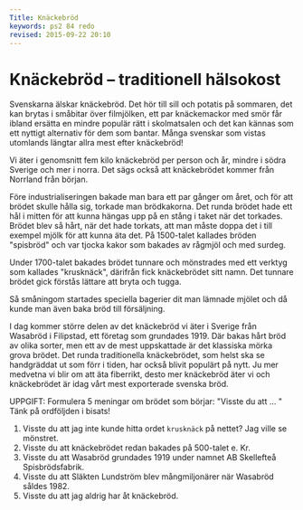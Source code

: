 ```yaml
---
Title: Knäckebröd
keywords: ps2 84 redo
revised: 2015-09-22 20:10 
---
```


Knäckebröd – traditionell hälsokost
===================================

<!-- Knäckebröd — a traditional healthfood -->

Svenskarna älskar knäckebröd. 
Det hör till sill och potatis på sommaren, det kan brytas i småbitar över filmjölken, ett par knäckemackor med smör får ibland ersätta en mindre populär rätt i skolmatsalen och det kan kännas som ett nyttigt alternativ för dem som bantar. 
Många svenskar som vistas utomlands längtar allra mest efter knäckebröd! 

<!--
Swedes love knäckebröd. 
It belongs with herring and potatoes in the summer, it can be broken in small bits over filmjölk, a couple of knäckebröd sandwiches with butter can sometimes replace a less popular dish in the school dining room and it can feel like a wholesome alternative for those who are dieting. 
Many swedes that stay out of the country mostly crave for knäckebröd! 

// kost = diet, fare
// sill = herring
// høra till = belonging to, be among
// bryta = to break
// ersätta = to replace
// matsal = dining room
// nyttig = useful, good, wholesome
// rätt = dish
// banta = slim, reduce   // diet
// vistas = stay be (bo)
// allra = of all, very ??
// kännas = be felt
-->

Vi äter i genomsnitt fem kilo knäckebröd per person och år, mindre i södra Sverige och mer i norra. 
Det sägs också att knäckebrödet kommer från Norrland från början.

<!--
We eat, on average, 5 kg of knäckebröd per person each year, less in southern Sweden and more in the north.
It is also said that knäckebröd originally comes from Norrland.
// i genomsnitt = on average
// snitt = cut, section
// genomsnitt = cross section
-->

Före industrialiseringen bakade man bara ett par gånger om året, och för att brödet skulle hålla sig, torkade man brödkakorna. 
Det runda brödet hade ett hål i mitten för att kunna hängas upp på en stång i taket när det torkades. 
Brödet blev så hårt, när det hade torkats, att man måste doppa det i till exempel mjölk för att kunna äta det. 
På 1500-talet kallades bröden "spisbröd" och var tjocka kakor som bakades av rågmjöl och med surdeg.

<!--
Before industrialization, one only baked a couple of times a year, and so that the bread would keep, one dried the bread loaves.
The round bread had a hole in the middle so it could be hung on a pole in the ceiling where it dried.
The bread became so hard when it had dried that one had to dip/immerse it in, for example, milk in order to eat it.
In the 1500s the breads where called `stove bread` and were thick loaves that were baked using rye flour and included sourdough.

// industrialisering = industrialization
// x gånger om y = x times in y
// hålla sig = to keep
// torka = to dry
// doppa = dip, plunge, immerse
// tjock = thick, fat
// rågmjøl = rye flour
// surdeg = sourdough
-->

Under 1700-talet bakades brödet tunnare och mönstrades med ett verktyg som kallades "krusknäck", därifrån fick knäckebrödet sitt namn. 
Det tunnare brödet gick förstås lättare att bryta och tugga.

<!--
During the 1700s the bread was baked thinner and was patterned with a tool called "krusknäck", from which the knäckebröd got its name.
The thinner bread was, of course, easier to bite and chew.

// tunn = thin
// mønstra = pattern, scrutinized
// ordet `krusknäck` är ogooglebart.
// tugga = chew
-->

Så småningom startades speciella bagerier dit man lämnade mjölet och då kunde man även baka bröd till försäljning.

<!--
So, after some time, special bakeries were started where one went and left the flour and then one could even bake bread to sell.

// småningom = after some time, eventually, sooner or later
-->

I dag kommer större delen av det knäckebröd vi äter i Sverige från Wasabröd i Filipstad, ett företag som grundades 1919. 
Där bakas hårt bröd av olika sorter, men ett av de mest uppskattade är det klassiska mörka grova brödet. 
Det runda traditionella knäckebrödet, som helst ska se handgräddat ut som förr i tiden, har också blivit populärt på nytt. 
Ju mer medvetna vi blir om att äta fiberrikt, desto mer knäckebröd äter vi och knäckebrödet är idag vårt mest exporterade svenska bröd.

<!--
Today, a large part of the knäckebröd that we eat in Sweden comes from Wasabröd in Filipstad, a company that was founded in 1919.
There is baked hard bread of different types, but one of the most appreciated is the classic dark course bread.
The traditional round knäckebröd that preferably looks hand baked like old times, has also become popular again.
The more conscious we become about eating fiber rich, the more knäckebröd we eat and the knäckebröd is today our most exported Swedish bread.

// ju = of course
// desto = nevertheless
// Ju ... desto ... = the ... the ...
// större = larger
// uppskatta = appreciate
// grov = coarse (not fine)
// grädda = to bake
// nytt = newly
// på nytt = again, anew
// medveten = conscious, deliberate
-->

UPPGIFT: Formulera 5 meningar om brödet som börjar: "Visste du att ... " Tänk på ordföljden i bisats!

1. Visste du att jag inte kunde hitta ordet `krusknäck` på nettet? Jag ville se mönstret.
2. Visste du att knäckebrödet redan bakades på 500-talet e. Kr.
3. Visste du att Wasabröd grundades 1919 under namnet AB Skellefteå Spisbrödsfabrik.
4. Visste du att Släkten Lundström blev mångmiljonärer när Wasabröd såldes 1982.
5. Visste du att jag aldrig har åt knäckebröd.

<!-- 
https://sv.wikipedia.org/wiki/Knäckebröd
https://sv.wikipedia.org/wiki/Wasabröd
-->
